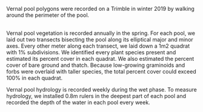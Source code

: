 Vernal pool polygons were recorded on a Trimble in winter 2019 by walking around the perimeter of the pool.
<br>
<br>

Vernal pool vegetation is recorded annually in the spring.  For each pool, we laid out two transects bisecting the pool along its elliptical major and minor axes.  Every other meter along each transect, we laid down a 1m2 quadrat with 1% subdivisions.  We identified every plant species present and estimated its percent cover in each quadrat.  We also estimated the percent cover of bare ground and thatch.  Because low-growing graminoids and forbs were overlaid with taller species, the total percent cover could exceed 100% in each quadrat.
<br>

Vernal pool hydrology is recorded weekly during the wet phase.  To measure hydrology, we installed 0.8m rulers in the deepest part of each pool and recorded the depth of the water in each pool every week.